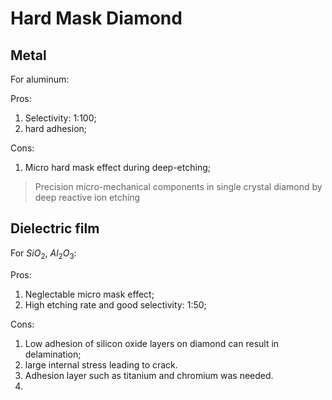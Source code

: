 # Hard Mask Diamond

## Metal
For aluminum:

Pros: 
1. Selectivity: 1:100;
2. hard adhesion;

Cons:
1. Micro hard mask effect during deep-etching;

>Precision micro-mechanical components in single crystal diamond by deep reactive ion etching

## Dielectric film
For $SiO_2$, $Al_2O_3$:

Pros:
1. Neglectable micro mask effect;
2. High etching rate and good selectivity: 1:50;


Cons:
1. Low adhesion of silicon oxide layers on diamond can result in delamination;
2. large internal stress leading to crack.
3. Adhesion layer such as titanium and chromium was needed.
4. 